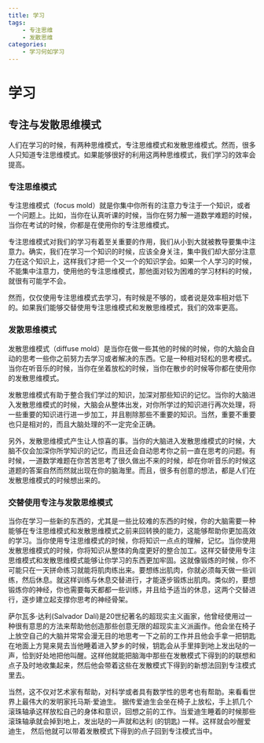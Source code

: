 ```yaml
---
title: 学习
tags:
	- 专注思维
	- 发散思维
categories:
	- 学习何如学习
---
```


# 学习
## 专注与发散思维模式

人们在学习的时候，有两种思维模式，专注思维模式和发散思维模式。然而，很多人只知道专注思维模式。如果能够很好的利用这两种思维模式，我们学习的效率会提高。

### 专注思维模式

专注思维模式（focus mold）就是你集中你所有的注意力专注于一个知识，或者一个问题上。比如，当你在认真听课的时候，当你在努力解一道数学难题的时候，当你在考试的时候，你都是在使用你的专注思维模式。

专注思维模式对我们的学习有着至关重要的作用，我们从小到大就被教导要集中注意力。确实，我们在学习一个知识的时候，应该全身关注，集中我们却大部分注意力在这个知识上，这样我们才把一个又一个的知识学会。如果一个人学习的时候，不能集中注意力，使用他的专注思维模式，那他面对较为困难的学习材料的时候，就很有可能学不会。

然而，仅仅使用专注思维模式去学习，有时候是不够的，或者说是效率相对低下的。如果我们能够交替使用专注思维模式和发散思维模式，我们的效率更高。

### 发散思维模式

发散思维模式（diffuse mold）是当你在做一些其他的时候的时候，你的大脑会自动的思考一些你之前努力去学习或者解决的东西。它是一种相对轻松的思考模式。当你在听音乐的时候，当你在坐着放松的时候，当你在散步的时候等你都在使用你的发散思维模式。

发散思维模式有助于整合我们学过的知识，加深对那些知识的记忆。当你的大脑进入发散思维模式的时候，大脑会从整体出发，对你所学过的知识进行再次处理，将一些重要的知识进行进一步加工，并且剔除那些不重要的知识。当然，重要不重要也只是相对的，而且大脑处理的不一定完全正确。

另外，发散思维模式产生让人惊喜的事。当你的大脑进入发散思维模式的时候，大脑不仅会加深你所学知识的记忆，而且还会自动思考你之前一直在思考的问题。有时候，一道数学难题在你苦苦思考了很久做出不来的时候，却在你听音乐的时候这道题的答案自然而然就出现在你的脑海里。而且，很多有创意的想法，都是人们在发散思维模式的时候想出来的。

### 交替使用专注与发散思维模式

当你在学习一些新的东西的，尤其是一些比较难的东西的时候，你的大脑需要一种能够在专注思维模式和发散思维模式之前来回转换的能力，这能够帮助你更加高效的学习。当你使用专注思维模式的时候，你将知识一点点的理解，记忆。当你使用发散思维模式的时候，你将知识从整体的角度更好的整合加工。这样交替使用专注思维模式和发散思维模式能够让你学习的东西更加牢固。这就像锻炼的时候，你不可能只在一天拼命练习就能将肌肉练出来。要想练出肌肉，你就必须每天做一些训练，然后休息。就这样训练与休息交替进行，才能逐步锻炼出肌肉。类似的，要想锻炼你的神经，你也需要每天都都一些训练，并且给予适当的休息，这两个交替进行，逐步建立起支撑你思考的神经骨架。

 萨尔瓦多·达利(Salvador Dalí)是20世纪著名的超现实主义画家，他曾经使用过一种很有意思的方法来帮助他创造那些创意无限的超现实主义派画作。他会坐在椅子上放空自己的大脑并常常会漫无目的地思考一下之前的工作并且他会手拿一把钥匙在地面上方晃来晃去当他睡着进入梦乡的时候，钥匙会从手里摔到地上发出哒的一声，恰到好处地把他叫醒。这样他就能把脑海中那些在发散模式下得到的的联想和点子及时地收集起来，然后他会带着这些在发散模式下得到的新想法回到专注模式里去。

当然，这不仅对艺术家有帮助，对科学或者具有数学性的思考也有帮助。来看看世界上最伟大的发明家托马斯·爱迪生。 据传爱迪生会坐在椅子上放松，手上抓几个滚珠轴承这样放松自己的身体和意识，回想之前的工作。当爱迪生睡着的时候那些滚珠轴承就会掉到地上，发出哒的一声就和达利 (的钥匙) 一样。这样就会吵醒爱迪生， 然后他就可以带着发散模式下得到的点子回到专注模式当中。
